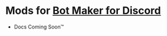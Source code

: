 # Mods for [Bot Maker for Discord](https://store.steampowered.com/app/2592170/Bot_Maker_For_Discord/)
- Docs Coming Soon™️